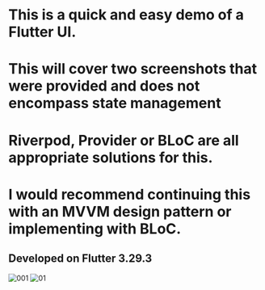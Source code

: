 # This is a quick and easy demo of a Flutter UI.
# This will cover two screenshots that were provided and does not encompass state management 
# Riverpod, Provider or BLoC are all appropriate solutions for this. 
# I would recommend continuing this with an MVVM design pattern or implementing with BLoC.


## Developed on Flutter 3.29.3


![001](https://github.com/user-attachments/assets/44f31118-adf3-4f3a-a01c-1f459a991287)
![01](https://github.com/user-attachments/assets/df09a68b-9a20-4b2d-80a1-9f7aac220ff5)
